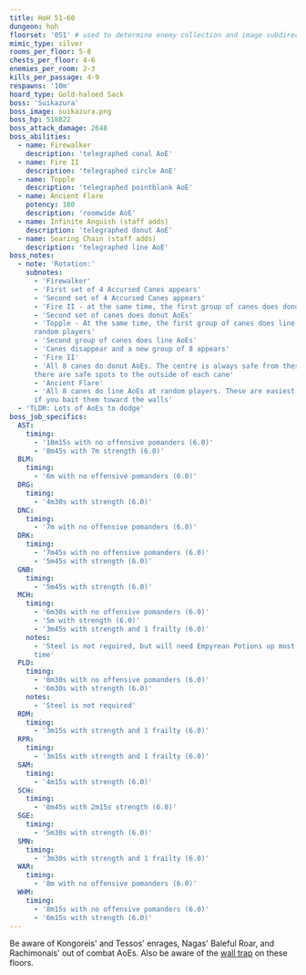 ```yaml
---
title: HoH 51-60
dungeon: hoh
floorset: '051' # used to determine enemy collection and image subdirectory
mimic_type: silver
rooms_per_floor: 5-8
chests_per_floor: 4-6
enemies_per_room: 2-3
kills_per_passage: 4-9
respawns: '10m'
hoard_type: Gold-haloed Sack
boss: 'Suikazura'
boss_image: suikazura.png
boss_hp: 518822
boss_attack_damage: 2648
boss_abilities:
  - name: Firewalker
    description: 'telegraphed conal AoE'
  - name: Fire II
    description: 'telegraphed circle AoE'
  - name: Topple
    description: 'telegraphed pointblank AoE'
  - name: Ancient Flare
    potency: 180
    description: 'roomwide AoE'
  - name: Infinite Anguish (staff adds)
    description: 'telegraphed donut AoE'
  - name: Searing Chain (staff adds)
    description: 'telegraphed line AoE'
boss_notes:
  - note: 'Rotation:'
    subnotes:
      - 'Firewalker'
      - 'First set of 4 Accursed Canes appears'
      - 'Second set of 4 Accursed Canes appears'
      - 'Fire II - at the same time, the first group of canes does donut AoEs'
      - 'Second set of canes does donut AoEs'
      - 'Topple - At the same time, the first group of canes does line AoEs at
      random players'
      - 'Second group of canes does line AoEs'
      - 'Canes disappear and a new group of 8 appears'
      - 'Fire II'
      - 'All 8 canes do donut AoEs. The centre is always safe from these, and
      there are safe spots to the outside of each cane'
      - 'Ancient Flare'
      - 'All 8 canes do line AoEs at random players. These are easiest to dodge
      if you bait them toward the walls'
  - 'TLDR: Lots of AoEs to dodge'
boss_job_specifics:
  AST:
    timing:
      - '10m15s with no offensive pomanders (6.0)'
      - '8m45s with 7m strength (6.0)'
  BLM:
    timing:
      - '6m with no offensive pomanders (6.0)'
  DRG:
    timing:
      - '4m30s with strength (6.0)'
  DNC:
    timing:
      - '7m with no offensive pomanders (6.0)'
  DRK:
    timing:
      - '7m45s with no offensive pomanders (6.0)'
      - '5m45s with strength (6.0)'
  GNB:
    timing:
      - '5m45s with strength (6.0)'
  MCH:
    timing:
      - '6m30s with no offensive pomanders (6.0)'
      - '5m with strength (6.0)'
      - '3m45s with strength and 1 frailty (6.0)'
    notes:
      - 'Steel is not required, but will need Empyrean Potions up most up the
      time'
  PLD:
    timing:
      - '8m30s with no offensive pomanders (6.0)'
      - '6m30s with strength (6.0)'
    notes:
      - 'Steel is not required'
  RDM:
    timing:
      - '3m15s with strength and 1 frailty (6.0)'
  RPR:
    timing:
      - '3m15s with strength and 1 frailty (6.0)'
  SAM:
    timing:
      - '4m15s with strength (6.0)'
  SCH:
    timing:
      - '8m45s with 2m15s strength (6.0)'
  SGE:
    timing:
      - '5m30s with strength (6.0)'
  SMN:
    timing:
      - '3m30s with strength and 1 frailty (6.0)'
  WAR:
    timing:
      - '8m with no offensive pomanders (6.0)'
  WHM:
    timing:
      - '8m15s with no offensive pomanders (6.0)'
      - '6m15s with strength (6.0)'
---
```


Be aware of Kongoreis' and Tessos' enrages, Nagas' Baleful Roar, and
Rachimonais' out of combat AoEs. Also be aware of the
[wall trap](/wall_traps.html#hoh-41-79) on these floors.
